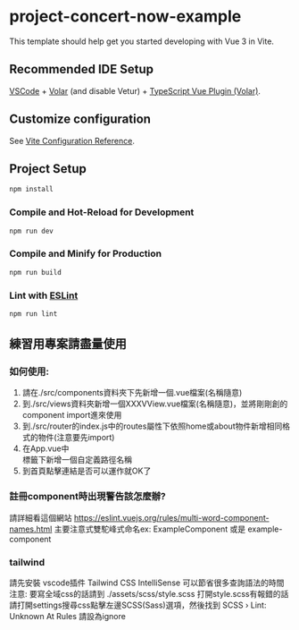 # project-concert-now-example

This template should help get you started developing with Vue 3 in Vite.

## Recommended IDE Setup

[VSCode](https://code.visualstudio.com/) + [Volar](https://marketplace.visualstudio.com/items?itemName=Vue.volar) (and disable Vetur) + [TypeScript Vue Plugin (Volar)](https://marketplace.visualstudio.com/items?itemName=Vue.vscode-typescript-vue-plugin).

## Customize configuration

See [Vite Configuration Reference](https://vitejs.dev/config/).

## Project Setup

```sh
npm install
```

### Compile and Hot-Reload for Development

```sh
npm run dev
```

### Compile and Minify for Production

```sh
npm run build
```

### Lint with [ESLint](https://eslint.org/)

```sh
npm run lint
```

## 練習用專案請盡量使用

### 如何使用:

1. 請在./src/components資料夾下先新增一個.vue檔案(名稱隨意)
2. 到./src/views資料夾新增一個XXXVView.vue檔案(名稱隨意)，並將剛剛創的component import進來使用
3. 到./src/router的index.js中的routes屬性下依照home或about物件新增相同格式的物件(注意要先import)
4. 在App.vue中<nav>標籤下新增一個<RouterLink to="/路徑">自定義路徑名稱</RouterLink>
5. 到首頁點擊連結是否可以運作就OK了

### 註冊component時出現警告該怎麼辦?

請詳細看這個網站
https://eslint.vuejs.org/rules/multi-word-component-names.html
主要注意式雙駝峰式命名ex: ExampleComponent 或是 example-component

### tailwind

請先安裝 vscode插件 Tailwind CSS IntelliSense
可以節省很多查詢語法的時間
注意: 要寫全域css的話請到 ./assets/scss/style.scss
打開style.scss有報錯的話請打開settings搜尋css點擊左邊SCSS(Sass)選項，然後找到
SCSS › Lint: Unknown At Rules
請設為ignore
